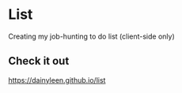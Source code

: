# List
Creating my job-hunting to do list (client-side only)

## Check it out
https://dainyleen.github.io/list
